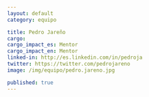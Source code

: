 ```yaml
---
layout: default
category: equipo

title: Pedro Jareño
cargo:
cargo_impact_es: Mentor
cargo_impact_en: Mentor
linked-in: http://es.linkedin.com/in/pedroja
twitter: https://twitter.com/pedrojareno
image: /img/equipo/pedro.jareno.jpg

published: true
---
```

